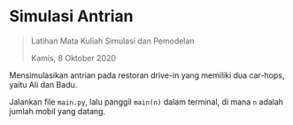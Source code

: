 # Simulasi Antrian
>Latihan Mata Kuliah Simulasi dan Pemodelan
>
>Kamis, 8 Oktober 2020


Mensimulasikan antrian pada restoran drive-in yang memiliki dua car-hops, yaitu Ali dan Badu.

Jalankan file `main.py`, lalu panggil `main(n)` dalam terminal, di mana `n` adalah jumlah mobil yang datang.
